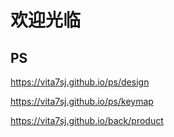 # 欢迎光临

## PS

<https://vita7sj.github.io/ps/design>

<https://vita7sj.github.io/ps/keymap>

<https://vita7sj.github.io/back/product>
